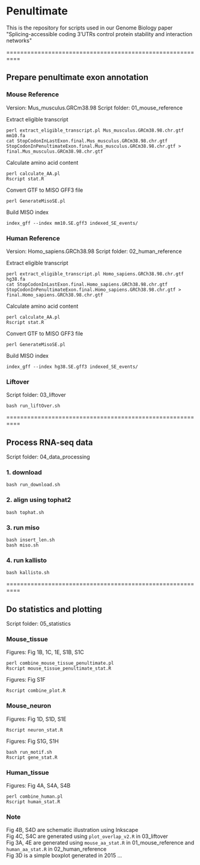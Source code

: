 # Penultimate

This is the repository for scripts used in our Genome Biology paper "Splicing-accessible coding 3’UTRs control protein stability and interaction networks"


==========================================================
## Prepare penultimate exon annotation

### Mouse Reference

Version: Mus_musculus.GRCm38.98
Script folder: 01_mouse_reference

Extract eligible transcript
```
perl extract_eligible_transcript.pl Mus_musculus.GRCm38.98.chr.gtf mm10.fa
cat StopCodonInLastExon.final.Mus_musculus.GRCm38.98.chr.gtf StopCodonInPenultimateExon.final.Mus_musculus.GRCm38.98.chr.gtf > final.Mus_musculus.GRCm38.98.chr.gtf
```

Calculate amino acid content
```
perl calculate_AA.pl
Rscript stat.R
```

Convert GTF to MISO GFF3 file
```
perl GenerateMisoSE.pl
```

Build MISO index
```
index_gff --index mm10.SE.gff3 indexed_SE_events/
```

### Human Reference

Version: Homo_sapiens.GRCh38.98
Script folder: 02_human_reference

Extract eligible transcript
```
perl extract_eligible_transcript.pl Homo_sapiens.GRCh38.98.chr.gtf hg38.fa
cat StopCodonInLastExon.final.Homo_sapiens.GRCh38.98.chr.gtf StopCodonInPenultimateExon.final.Homo_sapiens.GRCh38.98.chr.gtf > final.Homo_sapiens.GRCh38.98.chr.gtf
```

Calculate amino acid content
```
perl calculate_AA.pl
Rscript stat.R
```

Convert GTF to MISO GFF3 file
```
perl GenerateMisoSE.pl
```

Build MISO index
```
index_gff --index hg38.SE.gff3 indexed_SE_events/
```

### Liftover

Script folder: 03_liftover

```
bash run_liftOver.sh
```

==========================================================
## Process RNA-seq data

Script folder: 04_data_processing

### 1. download
```
bash run_download.sh
```

### 2. align using tophat2
```
bash tophat.sh
```

### 3. run miso
```
bash insert_len.sh
bash miso.sh
```
### 4. run kallisto
```
bash kallisto.sh
```

==========================================================
## Do statistics and plotting   

Script folder: 05_statistics

### Mouse_tissue

Figures: Fig 1B, 1C, 1E, S1B, S1C
```
perl combine_mouse_tissue_penultimate.pl
Rscript	mouse_tissue_penultimate_stat.R
```
 
Figures: Fig S1F
```
Rscript combine_plot.R
```

### Mouse_neuron

Figures: Fig 1D, S1D, S1E
```
Rscript neuron_stat.R
```

Figures: Fig S1G, S1H
```
bash run_motif.sh
Rscript gene_stat.R
```

### Human_tissue

Figures: Fig 4A, S4A, S4B
```
perl combine_human.pl
Rscript human_stat.R
```

### Note 
Fig 4B, S4D are schematic illustration using Inkscape \
Fig 4C, S4C are generated using `plot_overlap_v2.R` in 03_liftover \
Fig 3A, 4E are generated using `mouse_aa_stat.R` in 01_mouse_reference and `human_aa_stat.R` in 02_human_reference \
Fig 3D is a simple boxplot generated in 2015 ...
